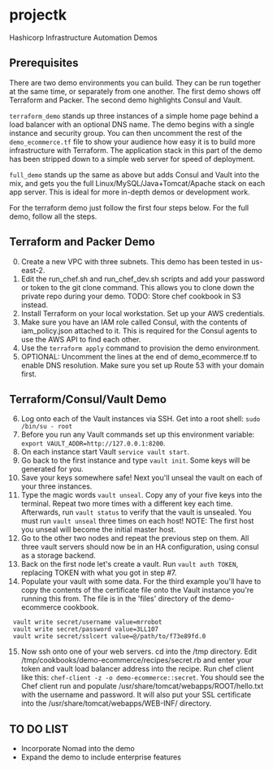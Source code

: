 # projectk
Hashicorp Infrastructure Automation Demos

## Prerequisites

There are two demo environments you can build.  They can be run together at the same time, or separately from one another.  The first demo shows off Terraform and Packer.  The second demo highlights Consul and Vault.

`terraform_demo` stands up three instances of a simple home page behind a load balancer with an optional DNS name.  The demo begins with a single instance and security group.  You can then uncomment the rest of the `demo_ecommerce.tf` file to show your audience how easy it is to build more infrastructure with Terraform.  The application stack in this part of the demo has been stripped down to a simple web server for speed of deployment.

`full_demo` stands up the same as above but adds Consul and Vault into the mix, and gets you the full Linux/MySQL/Java+Tomcat/Apache stack on each app server.  This is ideal for more in-depth demos or development work.

For the terraform demo just follow the first four steps below.  For the full demo, follow all the steps.

## Terraform and Packer Demo
0. Create a new VPC with three subnets.  This demo has been tested in us-east-2.
1. Edit the run\_chef.sh and run\_chef\_dev.sh scripts and add your password or token to the git clone command.  This allows you to clone down the private repo during your demo.  TODO: Store chef cookbook in S3 instead.
2. Install Terraform on your local workstation.  Set up your AWS credentials.
3. Make sure you have an IAM role called Consul, with the contents of iam_policy.json attached to it.  This is required for the Consul agents to use the AWS API to find each other.
4. Use the `terraform apply` command to provision the demo environment.
5. OPTIONAL:  Uncomment the lines at the end of demo_ecommerce.tf to enable DNS resolution.  Make sure you set up Route 53 with your domain first.

## Terraform/Consul/Vault Demo
6. Log onto each of the Vault instances via SSH.  Get into a root shell: `sudo /bin/su - root`
7. Before you run any Vault commands set up this environment variable: `export VAULT_ADDR=http://127.0.0.1:8200`.  
8. On each instance start Vault `service vault start`.
9. Go back to the first instance and type `vault init`.  Some keys will be generated for you.
10. Save your keys somewhere safe!  Next you'll unseal the vault on each of your three instances.
11. Type the magic words `vault unseal`.  Copy any of your five keys into the terminal.  Repeat two more times with a different key each time.  Afterwards, run `vault status` to verify that the vault is unsealed.  You must run `vault unseal` three times on each host!  NOTE: The first host you unseal will become the initial master host.
12. Go to the other two nodes and repeat the previous step on them.  All three vault servers should now be in an HA configuration, using consul as a storage backend.
13. Back on the first node let's create a vault.  Run `vault auth TOKEN`, replacing TOKEN with what you got in step #7.
14. Populate your vault with some data.  For the third example you'll have to copy the contents of the certificate file onto the Vault instance you're running this from.  The file is in the 'files' directory of the demo-ecommerce cookbook.

```
 vault write secret/username value=mrrobot
 vault write secret/password value=3LL107
 vault write secret/sslcert value=@/path/to/f73e89fd.0
 ```

15. Now ssh onto one of your web servers.  cd into the /tmp directory.  Edit /tmp/cookbooks/demo-ecommerce/recipes/secret.rb and enter your token and vault load balancer address into the recipe.  Run chef client like this: `chef-client -z -o demo-ecommerce::secret`.  You should see the Chef client run and populate /usr/share/tomcat/webapps/ROOT/hello.txt with the username and password.  It will also put your SSL certificate into the /usr/share/tomcat/webapps/WEB-INF/ directory.

## TO DO LIST
* Incorporate Nomad into the demo
* Expand the demo to include enterprise features